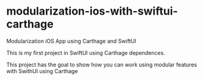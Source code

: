 # modularization-ios-with-swiftui-carthage
Modularization iOS App using Carthage and SwiftUI

This is my first project in SwiftUI using Carthage dependences.

This project has the goal to show how you can work using modular features with SwithUI using Carthage 
